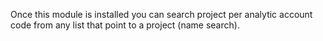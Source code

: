Once this module is installed you can search project per analytic
account code from any list that point to a project (name search).
